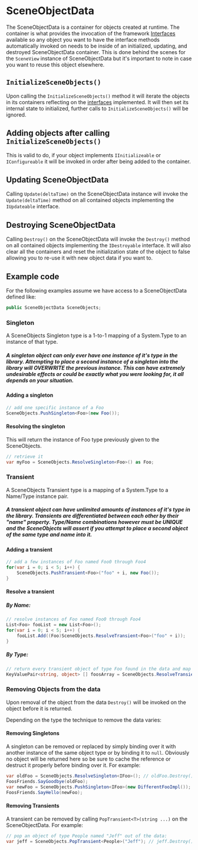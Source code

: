 # SceneObjectData

The SceneObjectData is a container for objects created at runtime.  The container is what provides the invocation of the framework [Interfaces](Interfaces.md) available so any object you want to have the interface methods automatically invoked on needs to be inside of an initialized, updating, and destroyed SceneObjectData container.  This is done behind the scenes for the `SceneView` instance of SceneObjectData but it's important to note in case you want to reuse this object elsewhere.

##  `InitializeSceneObjects()`

Upon calling the `InitializeSceneObjects()` method it will iterate the objects in its containers reflecting on the [interfaces](Interfaces.md) implemented.  It will then set its internal state to initialized, further calls to `InitializeSceneObjects()` will be ignored.

## Adding objects after calling `InitializeSceneObjects()`

This is valid to do, if your object implements `IInitializeable` or `IConfigureable` it will be invoked in order after being added to the container.

## Updating SceneObjectData

Calling `Update(deltaTime)` on the SceneObjectData instance will invoke the `Update(deltaTime)` method on all contained objects implementing the `IUpdateable` interface.

## Destroying SceneObjectData

Calling `Destroy()` on the SceneObjectData will invoke the `Destroy()` method on all contained objects implementing the `IDestroyable` interface.  It will also clear all the containers and reset the initialization state of the object to false allowing you to re-use it with new object data if you want to.

## Example code

For the following examples assume we have access to a SceneObjectData defined like:
```csharp
public SceneObjectData SceneObjects;
```


### Singleton

A SceneObjects Singleton type is a 1-to-1 mapping of a System.Type to an instance of that type.  

##### A singleton object can only ever have one instance of it's type in the library.  Attempting to place a second instance of a singleton into the library will OVERWRITE the previous instance.  This can have extremely undesirable effects or could be exactly what you were looking for, it all depends on your situation.

#### Adding a singleton
```csharp
// add one specific instance of a Foo
SceneObjects.PushSingleton<Foo>(new Foo());
```

#### Resolving the singleton
This will return the instance of Foo type previously given to the SceneObjects.
```csharp
// retrieve it
var myFoo = SceneObjects.ResolveSingleton<Foo>() as Foo;
```

### Transient

A SceneObjects Transient type is a mapping of a System.Type to a Name/Type instance pair.

##### A transient object can have unlimited amounts of instances of it's type in the library.  Transients are differentiated between each other by their "name" property.  Type/Name combinations however must be UNIQUE and the SceneObjects will assert if you attempt to place a second object of the same type and name into it.

#### Adding a transient
```csharp
// add a few instances of Foo named Foo0 through Foo4
for(var i = 0; i < 5; i++) {
	SceneObjects.PushTransient<Foo>("foo" + i, new Foo());
}
```

#### Resolve a transient

##### By Name:
```csharp
// resolve instances of Foo named Foo0 through Foo4
List<Foo> fooList = new List<Foo>();
for(var i = 0; i < 5; i++) {
	fooList.Add((Foo)SceneObjects.ResolveTransient<Foo>("foo" + i));
}
```

##### By Type:
```csharp
// return every transient object of type Foo found in the data and map it's name to it's instance
KeyValuePair<string, object> [] foosArray = SceneObjects.ResolveTransient<Foo>();
```

### Removing Objects from the data

Upon removal of the object from the data `Destroy()` will be invoked on the object before it is returned.  

Depending on the type the technique to remove the data varies:

#### Removing Singletons

A singleton can be removed or replaced by simply binding over it with another instance of the same object type or by binding it to `null`.  Obviously no object will be returned here so be sure to cache the reference or destruct it properly before binding over it.  For example:

```csharp
var oldFoo = SceneObjects.ResolveSingleton<IFoo>(); // oldFoo.Destroy() method was invoked now
FoosFriends.SayGoodbye(oldFoo);
var newFoo = SceneObjects.PushSingleton<IFoo>(new DifferentFooImpl());
FoosFriends.SayHello(newFoo);
```

#### Removing Transients

A transient can be removed by calling `PopTransient<T>(string ...)` on the SceneObjectData.  For example:

```csharp
// pop an object of type People named "Jeff" out of the data:
var jeff = SceneObjects.PopTransient<People>("Jeff"); // jeff.Destroy() was invoked now
```


